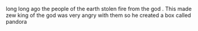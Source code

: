 long long ago the people of the earth stolen fire from the god . This made zew king of the god was very angry with them so he created a box called pandora
